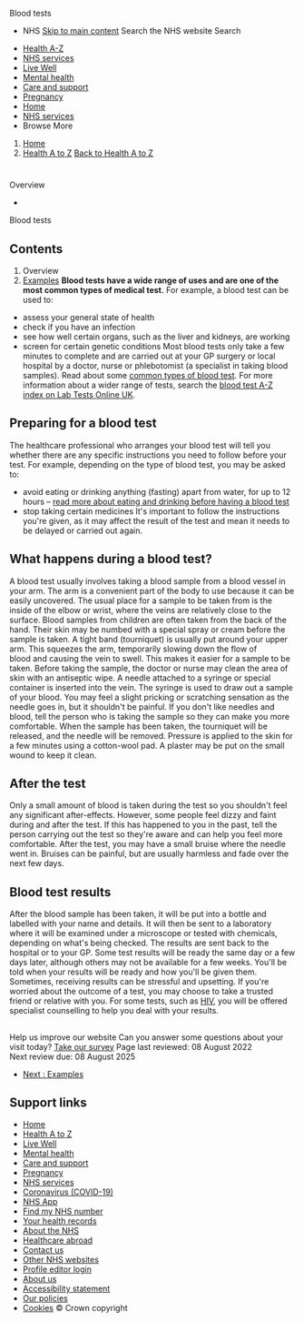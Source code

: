 
Blood tests
 - NHS
[Skip to main content](#maincontent)
Search the NHS website
Search
* [Health A-Z](/conditions/)
* [NHS services](/nhs-services/)
* [Live Well](/live-well/)
* [Mental health](/mental-health/)
* [Care and support](/conditions/social-care-and-support-guide/)
* [Pregnancy](/pregnancy/)
* [Home](/)
* [NHS services](/nhs-services/)
* Browse
 More
1. [Home](/)
2. [Health A to Z](/conditions/)
[Back to 
 Health A to Z](/conditions/) 
# 
Overview
 
 - 
 Blood tests
## Contents
1. Overview
2. [Examples](/conditions/blood-tests/types/)
**Blood tests have a wide range of uses and are one of the most common types of medical test.**
For example, a blood test can be used to:
* assess your general state of health
* check if you have an infection
* see how well certain organs, such as the liver and kidneys, are working
* screen for certain genetic conditions
Most blood tests only take a few minutes to complete and are carried out at your GP surgery or local hospital by a doctor, nurse or phlebotomist (a specialist in taking blood samples).
Read about some [common types of blood test](/conditions/blood-tests/types/).
For more information about a wider range of tests, search the [blood test A-Z index on Lab Tests Online UK](https://labtestsonline.org.uk/tests-index).
## Preparing for a blood test
The healthcare professional who arranges your blood test will tell you whether there are any specific instructions you need to follow before your test.
For example, depending on the type of blood test, you may be asked to:
* avoid eating or drinking anything (fasting) apart from water, for up to 12 hours – [read more about eating and drinking before having a blood test](/common-health-questions/operations-tests-and-procedures/can-i-eat-and-drink-before-having-a-blood-test/)
* stop taking certain medicines
It's important to follow the instructions you're given, as it may affect the result of the test and mean it needs to be delayed or carried out again.
## What happens during a blood test?
A blood test usually involves taking a blood sample from a blood vessel in your arm.
The arm is a convenient part of the body to use because it can be easily uncovered. The usual place for a sample to be taken from is the inside of the elbow or wrist, where the veins are relatively close to the surface.
Blood samples from children are often taken from the back of the hand. Their skin may be numbed with a special spray or cream before the sample is taken.
A tight band (tourniquet) is usually put around your upper arm. This squeezes the arm, temporarily slowing down the flow of blood and causing the vein to swell. This makes it easier for a sample to be taken.
Before taking the sample, the doctor or nurse may clean the area of skin with an antiseptic wipe.
A needle attached to a syringe or special container is inserted into the vein. The syringe is used to draw out a sample of your blood. You may feel a slight pricking or scratching sensation as the needle goes in, but it shouldn't be painful. If you don't like needles and blood, tell the person who is taking the sample so they can make you more comfortable.
When the sample has been taken, the tourniquet will be released, and the needle will be removed. Pressure is applied to the skin for a few minutes using a cotton-wool pad. A plaster may be put on the small wound to keep it clean.
## After the test
Only a small amount of blood is taken during the test so you shouldn't feel any significant after-effects.
However, some people feel dizzy and faint during and after the test. If this has happened to you in the past, tell the person carrying out the test so they're aware and can help you feel more comfortable.
After the test, you may have a small bruise where the needle went in. Bruises can be painful, but are usually harmless and fade over the next few days.
## Blood test results
After the blood sample has been taken, it will be put into a bottle and labelled with your name and details. It will then be sent to a laboratory where it will be examined under a microscope or tested with chemicals, depending on what's being checked.
The results are sent back to the hospital or to your GP. Some test results will be ready the same day or a few days later, although others may not be available for a few weeks. You'll be told when your results will be ready and how you'll be given them.
Sometimes, receiving results can be stressful and upsetting. If you're worried about the outcome of a test, you may choose to take a trusted friend or relative with you. For some tests, such as [HIV](/conditions/hiv-and-aids/), you will be offered specialist counselling to help you deal with your results.
## 
 Help us improve our website
Can you answer some questions about your visit today?
[Take our survey](https://feedback.digital.nhs.uk/jfe/form/SV_56DXRn4mZ1fT3Ey)
 Page last reviewed: 08 August 2022  
 Next review due: 08 August 2025
 
* [Next
:
Examples](/conditions/blood-tests/types/)
## Support links
* [Home](/)
* [Health A to Z](/conditions/)
* [Live Well](/live-well/)
* [Mental health](/mental-health/)
* [Care and support](/conditions/social-care-and-support-guide/)
* [Pregnancy](/pregnancy/)
* [NHS services](/nhs-services/)
* [Coronavirus (COVID-19)](/conditions/coronavirus-covid-19/)
* [NHS App](/nhs-app/)
* [Find my NHS number](/nhs-services/online-services/find-nhs-number/)
* [Your health records](/using-the-nhs/about-the-nhs/your-health-records/)
* [About the NHS](/using-the-nhs/about-the-nhs/)
* [Healthcare abroad](/using-the-nhs/healthcare-abroad/apply-for-a-free-uk-global-health-insurance-card-ghic/)
* [Contact us](/contact-us/)
* [Other NHS websites](/nhs-sites/)
* [Profile editor login](/our-policies/profile-editor-login/)
* [About us](/about-us/)
* [Accessibility statement](/accessibility-statement/)
* [Our policies](/our-policies/)
* [Cookies](/our-policies/cookies-policy/)
© Crown copyright
